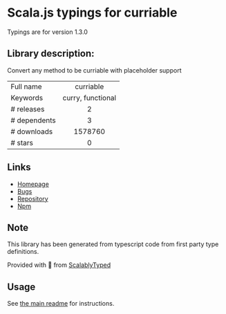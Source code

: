 
# Scala.js typings for curriable

Typings are for version 1.3.0

## Library description:
Convert any method to be curriable with placeholder support

|                    |                 |
| ------------------ | :-------------: |
| Full name          | curriable |
| Keywords           | curry, functional |
| # releases         | 2 |
| # dependents       | 3 |
| # downloads        | 1578760 |
| # stars            | 0 |

## Links
- [Homepage](https://github.com/planttheidea/curriable#readme)
- [Bugs](https://github.com/planttheidea/curriable/issues)
- [Repository](https://github.com/planttheidea/curriable)
- [Npm](https://www.npmjs.com/package/curriable)
    


## Note
This library has been generated from typescript code from first party type definitions.

Provided with :purple_heart: from [ScalablyTyped](https://github.com/oyvindberg/ScalablyTyped)

## Usage
See [the main readme](../../readme.md) for instructions.


